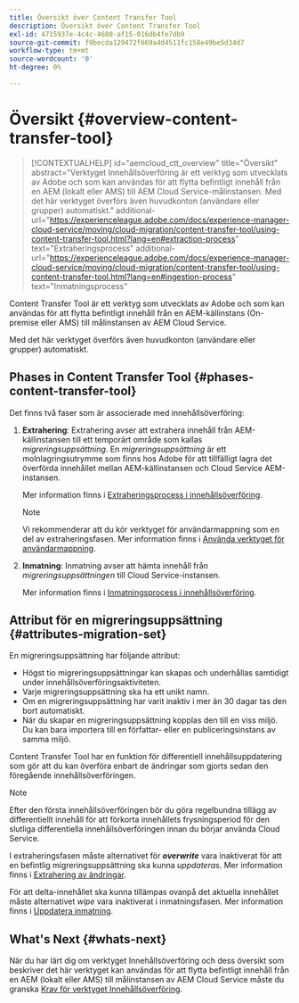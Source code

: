 ```yaml
---
title: Översikt över Content Transfer Tool
description: Översikt över Content Transfer Tool
exl-id: 4715937e-4c4c-4680-af15-016db4fe7db9
source-git-commit: f9becda129472f669a4d4511fc158e49be5d34d7
workflow-type: tm+mt
source-wordcount: '0'
ht-degree: 0%

---
```


# Översikt {#overview-content-transfer-tool}

>[!CONTEXTUALHELP]
>id="aemcloud_ctt_overview"
>title="Översikt"
>abstract="Verktyget Innehållsöverföring är ett verktyg som utvecklats av Adobe och som kan användas för att flytta befintligt innehåll från en AEM (lokalt eller AMS) till AEM Cloud Service-målinstansen. Med det här verktyget överförs även huvudkonton (användare eller grupper) automatiskt."
>additional-url="https://experienceleague.adobe.com/docs/experience-manager-cloud-service/moving/cloud-migration/content-transfer-tool/using-content-transfer-tool.html?lang=en#extraction-process" text="Extraheringsprocess"
>additional-url="https://experienceleague.adobe.com/docs/experience-manager-cloud-service/moving/cloud-migration/content-transfer-tool/using-content-transfer-tool.html?lang=en#ingestion-process" text="Inmatningsprocess"

Content Transfer Tool är ett verktyg som utvecklats av Adobe och som kan användas för att flytta befintligt innehåll från en AEM-källinstans (On-premise eller AMS) till målinstansen av AEM Cloud Service.

Med det här verktyget överförs även huvudkonton (användare eller grupper) automatiskt.

## Phases in Content Transfer Tool {#phases-content-transfer-tool}

Det finns två faser som är associerade med innehållsöverföring:

1. **Extrahering**: Extrahering avser att extrahera innehåll från AEM-källinstansen till ett temporärt område som kallas *migreringsuppsättning*. En *migreringsuppsättning* är ett molnlagringsutrymme som finns hos Adobe för att tillfälligt lagra det överförda innehållet mellan AEM-källinstansen och Cloud Service AEM-instansen.

   Mer information finns i [Extraheringsprocess i innehållsöverföring](https://experienceleague.adobe.com/docs/experience-manager-cloud-service/moving/cloud-migration/content-transfer-tool/extracting-content.html).

   >[!NOTE]
   > Vi rekommenderar att du kör verktyget för användarmappning som en del av extraheringsfasen. Mer information finns i [Använda verktyget för användarmappning](https://experienceleague.adobe.com/docs/experience-manager-cloud-service/moving/cloud-migration/content-transfer-tool/user-mapping-tool/using-user-mapping-tool.html).

1. **Inmatning**: Inmatning avser att hämta innehåll från *migreringsuppsättningen* till Cloud Service-instansen.

   Mer information finns i [Inmatningsprocess i innehållsöverföring](https://experienceleague.adobe.com/docs/experience-manager-cloud-service/moving/cloud-migration/content-transfer-tool/ingesting-content.html).

## Attribut för en migreringsuppsättning {#attributes-migration-set}

En migreringsuppsättning har följande attribut:

* Högst tio migreringsuppsättningar kan skapas och underhållas samtidigt under innehållsöverföringsaktiviteten.
* Varje migreringsuppsättning ska ha ett unikt namn.
* Om en migreringsuppsättning har varit inaktiv i mer än 30 dagar tas den bort automatiskt.
* När du skapar en migreringsuppsättning kopplas den till en viss miljö. Du kan bara importera till en författar- eller en publiceringsinstans av samma miljö.


Content Transfer Tool har en funktion för differentiell innehållsuppdatering som gör att du kan överföra enbart de ändringar som gjorts sedan den föregående innehållsöverföringen.

>[!NOTE]
>Efter den första innehållsöverföringen bör du göra regelbundna tillägg av differentiellt innehåll för att förkorta innehållets frysningsperiod för den slutliga differentiella innehållsöverföringen innan du börjar använda Cloud Service.

I extraheringsfasen måste alternativet för ***overwrite*** vara inaktiverat för att en befintlig migreringsuppsättning ska kunna *uppdateras*. Mer information finns i [Extrahering av ändringar](https://experienceleague.adobe.com/docs/experience-manager-cloud-service/moving/cloud-migration/content-transfer-tool/extracting-content.html?lang=en#top-up-extraction-process).

För att delta-innehållet ska kunna tillämpas ovanpå det aktuella innehållet måste alternativet *wipe* vara inaktiverat i inmatningsfasen. Mer information finns i [Uppdatera inmatning](https://experienceleague.adobe.com/docs/experience-manager-cloud-service/moving/cloud-migration/content-transfer-tool/ingesting-content.html?lang=en#top-up-ingestion-process).

## What&#39;s Next {#whats-next}

När du har lärt dig om verktyget Innehållsöverföring och dess översikt som beskriver det här verktyget kan användas för att flytta befintligt innehåll från en AEM (lokalt eller AMS) till målinstansen av AEM Cloud Service måste du granska [Krav för verktyget Innehållsöverföring](https://experienceleague.adobe.com/docs/experience-manager-cloud-service/moving/cloud-migration/content-transfer-tool/prerequisites-content-transfer-tool.html?lang=en).

